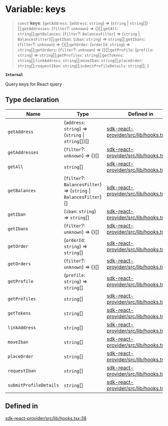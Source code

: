 # Variable: keys

> `const` **keys**: \{`getAddress`: (`address`: `string`) => (`string` \| `string`[])[];`getAddresses`: (`filter`?: `unknown`) => \{\}[];`getAll`: `string`[];`getBalances`: (`filter`?: `BalancesFilter`) => (`string` \| `BalancesFilter`)[];`getIban`: (`iban`: `string`) => `string`[];`getIbans`: (`filter`?: `unknown`) => \{\}[];`getOrder`: (`orderId`: `string`) => `string`[];`getOrders`: (`filter`?: `unknown`) => \{\}[];`getProfile`: (`profile`: `string`) => `string`[];`getProfiles`: `string`[];`getTokens`: `string`[];`linkAddress`: `string`[];`moveIban`: `string`[];`placeOrder`: `string`[];`requestIban`: `string`[];`submitProfileDetails`: `string`[]; \}

**`Internal`**

Query keys for React query

## Type declaration

| Name | Type | Defined in |
| ------ | ------ | ------ |
| `getAddress` | (`address`: `string`) => (`string` \| `string`[])[] | [sdk-react-provider/src/lib/hooks.tsx:46](https://github.com/monerium/js-monorepo/blob/main/packages/sdk-react-provider/src/lib/hooks.tsx#L46) |
| `getAddresses` | (`filter`?: `unknown`) => \{\}[] | [sdk-react-provider/src/lib/hooks.tsx:47](https://github.com/monerium/js-monorepo/blob/main/packages/sdk-react-provider/src/lib/hooks.tsx#L47) |
| `getAll` | `string`[] | [sdk-react-provider/src/lib/hooks.tsx:39](https://github.com/monerium/js-monorepo/blob/main/packages/sdk-react-provider/src/lib/hooks.tsx#L39) |
| `getBalances` | (`filter`?: `BalancesFilter`) => (`string` \| `BalancesFilter`)[] | [sdk-react-provider/src/lib/hooks.tsx:52](https://github.com/monerium/js-monorepo/blob/main/packages/sdk-react-provider/src/lib/hooks.tsx#L52) |
| `getIban` | (`iban`: `string`) => `string`[] | [sdk-react-provider/src/lib/hooks.tsx:57](https://github.com/monerium/js-monorepo/blob/main/packages/sdk-react-provider/src/lib/hooks.tsx#L57) |
| `getIbans` | (`filter`?: `unknown`) => \{\}[] | [sdk-react-provider/src/lib/hooks.tsx:58](https://github.com/monerium/js-monorepo/blob/main/packages/sdk-react-provider/src/lib/hooks.tsx#L58) |
| `getOrder` | (`orderId`: `string`) => `string`[] | [sdk-react-provider/src/lib/hooks.tsx:64](https://github.com/monerium/js-monorepo/blob/main/packages/sdk-react-provider/src/lib/hooks.tsx#L64) |
| `getOrders` | (`filter`?: `unknown`) => \{\}[] | [sdk-react-provider/src/lib/hooks.tsx:65](https://github.com/monerium/js-monorepo/blob/main/packages/sdk-react-provider/src/lib/hooks.tsx#L65) |
| `getProfile` | (`profile`: `string`) => `string`[] | [sdk-react-provider/src/lib/hooks.tsx:40](https://github.com/monerium/js-monorepo/blob/main/packages/sdk-react-provider/src/lib/hooks.tsx#L40) |
| `getProfiles` | `string`[] | [sdk-react-provider/src/lib/hooks.tsx:45](https://github.com/monerium/js-monorepo/blob/main/packages/sdk-react-provider/src/lib/hooks.tsx#L45) |
| `getTokens` | `string`[] | [sdk-react-provider/src/lib/hooks.tsx:63](https://github.com/monerium/js-monorepo/blob/main/packages/sdk-react-provider/src/lib/hooks.tsx#L63) |
| `linkAddress` | `string`[] | [sdk-react-provider/src/lib/hooks.tsx:74](https://github.com/monerium/js-monorepo/blob/main/packages/sdk-react-provider/src/lib/hooks.tsx#L74) |
| `moveIban` | `string`[] | [sdk-react-provider/src/lib/hooks.tsx:71](https://github.com/monerium/js-monorepo/blob/main/packages/sdk-react-provider/src/lib/hooks.tsx#L71) |
| `placeOrder` | `string`[] | [sdk-react-provider/src/lib/hooks.tsx:73](https://github.com/monerium/js-monorepo/blob/main/packages/sdk-react-provider/src/lib/hooks.tsx#L73) |
| `requestIban` | `string`[] | [sdk-react-provider/src/lib/hooks.tsx:72](https://github.com/monerium/js-monorepo/blob/main/packages/sdk-react-provider/src/lib/hooks.tsx#L72) |
| `submitProfileDetails` | `string`[] | [sdk-react-provider/src/lib/hooks.tsx:70](https://github.com/monerium/js-monorepo/blob/main/packages/sdk-react-provider/src/lib/hooks.tsx#L70) |

## Defined in

[sdk-react-provider/src/lib/hooks.tsx:38](https://github.com/monerium/js-monorepo/blob/main/packages/sdk-react-provider/src/lib/hooks.tsx#L38)
